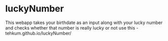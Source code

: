 # luckyNumber
This webapp takes your birthdate as an input along with your lucky number and checks whether that number is really lucky or not
use this - tehkum.github.io/luckyNumber/
